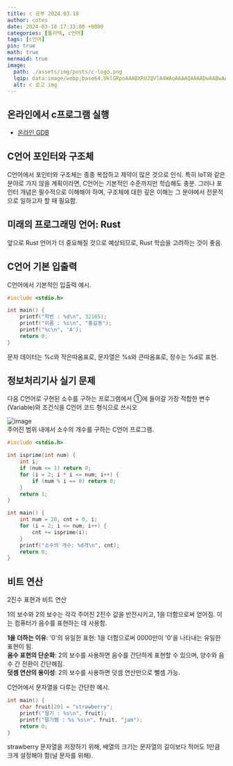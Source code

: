 ```yaml
---
title: c 공부 2024.03.18
author: cotes
date: 2024-03-18 17:33:00 +0800
categories: [폴리텍, c언어]
tags: [c언어]
pin: true
math: true
mermaid: true
image:
  path: ./assets/img/posts/c-logo.png
  lqip: data:image/webp;base64,UklGRpoAAABXRUJQVlA4WAoAAAAQAAAADwAABwAAQUxQSDIAAAARL0AmbZurmr57yyIiqE8oiG0bejIYEQTgqiDA9vqnsUSI6H+oAERp2HZ65qP/VIAWAFZQOCBCAAAA8AEAnQEqEAAIAAVAfCWkAALp8sF8rgRgAP7o9FDvMCkMde9PK7euH5M1m6VWoDXf2FkP3BqV0ZYbO6NA/VFIAAAA
  alt: c 로고 img 
---
```


## 온라인에서 c프로그램 실행

 - [온라인 GDB](https://www.onlinegdb.com/)  


## C언어 포인터와 구조체

C언어에서 포인터와 구조체는 종종 복잡하고 제약이 많은 것으로 인식. 특히 IoT와 같은 분야로 가지 않을 계획이라면, C언어는 기본적인 수준까지만 학습해도 충분. 그러나 포인터 개념은 필수적으로 이해해야 하며, 구조체에 대한 깊은 이해는 그 분야에서 전문적으로 일하고자 할 때 필요함.

## 미래의 프로그래밍 언어: Rust

앞으로 Rust 언어가 더 중요해질 것으로 예상되므로, Rust 학습을 고려하는 것이 좋음.

## C언어 기본 입출력

C언어에서 기본적인 입출력 예시.

```c
#include <stdio.h>

int main() {
    printf("학번 : %d\n", 32165);
    printf("이름 : %s\n", "홍길동");
    printf("%c\n", 'A');
    return 0;
}
```

문자 데이터는 %c와 작은따옴표로, 문자열은 %s와 큰따옴표로, 정수는 %d로 표현.

## 정보처리기사 실기 문제  

다음 C언어로 구현된 소수를 구하는 프로그램에서 ①에 들어갈 가장 적합한 변수(Variable)와 조건식을 C언어 코드 형식으로 쓰시오

![image](https://postfiles.pstatic.net/MjAxODA2MTFfMjg1/MDAxNTI4NzI0NDIxNTgw.4yHwH2o5txK9UW7e-Da3ztXBEcBT39GsIsXfNfQ_Y2Ag.haNPzFmRaizVTyoOscuWQPZWVLcHf6UfsAA4xY_KrQcg.PNG.h850415/image.png?type=w966)  
주어진 범위 내에서 소수의 개수를 구하는 C언어 프로그램.

```c
#include <stdio.h>

int isprime(int num) {
    int i;
    if (num <= 1) return 0;
    for (i = 2; i * i <= num; i++) {
        if (num % i == 0) return 0;
    }
    return 1;
}

int main() {
    int num = 20, cnt = 0, i;
    for (i = 2; i <= num; i++) {
        cnt += isprime(i);
    }
    printf("소수의 개수: %d개\n", cnt);
    return 0;
}
```

## 비트 연산

2진수 표현과 비트 연산

1의 보수와 2의 보수는 각각 주어진 2진수 값을 반전시키고, 1을 더함으로써 얻어짐. 이는 컴퓨터가 음수를 표현하는 데 사용함.

**1을 더하는 이유**:
'0'의 유일한 표현: 1을 더함으로써 0000만이 '0'을 나타내는 유일한 표현이 됨.  
**음수 표현의 단순화**: 2의 보수를 사용하면 음수를 간단하게 표현할 수 있으며, 양수와 음수 간 전환이 간단해짐.  
**덧셈 연산의 용이성**: 2의 보수를 사용하면 덧셈 연산만으로 뺄셈 가능.

C언어에서 문자열을 다루는 간단한 예시.

```c
int main() {
    char fruit[20] = "strawberry";
    printf("딸기 : %s\n", fruit);
    printf("딸기쨈 : %s %s\n", fruit, "jam");
    return 0;
}
```
strawberry 문자열을 저장하기 위해, 배열의 크기는 문자열의 길이보다 적어도 1만큼 크게 설정해야 함(널 문자를 위해).